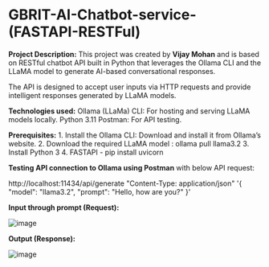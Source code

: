 # GBRIT-AI-Chatbot-service-(FASTAPI-RESTFul)

**Project Description:**
This project was created by **Vijay Mohan** and is based on RESTful chatbot API built in Python that leverages the Ollama CLI and the LLaMA model to generate AI-based conversational responses. 

The API is designed to accept user inputs via HTTP requests and provide intelligent responses generated by LLaMA models.

**Technologies used:**
Ollama (LLaMa) CLI: For hosting and serving LLaMA models locally.
Python 3.11
Postman: For API testing.

**Prerequisites:**
	1.	Install the Ollama CLI: Download and install it from Ollama’s website.
	2.	Download the required LLaMA model : ollama pull llama3.2
	3.	Install Python 3
 	4. 	FASTAPI - pip install uvicorn

****Testing API connection** to Ollama using Postman** with below API request:

http://localhost:11434/api/generate 
"Content-Type: application/json" 
'{
        "model": "llama3.2",
        "prompt": "Hello, how are you?"
    }'

**Input through prompt (Request):**

![image](https://github.com/user-attachments/assets/66110b50-2ecf-4832-a27f-032f838a2140)


**Output (Response):**

![image](https://github.com/user-attachments/assets/57d6ef28-dc6b-4c6a-8cf6-170958e96d00)






